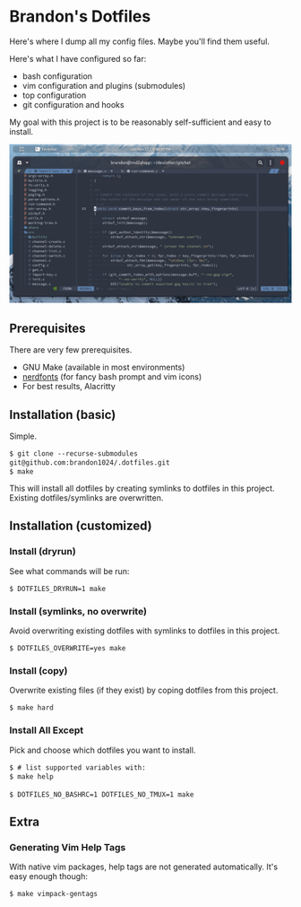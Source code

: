 # Brandon's Dotfiles

Here's where I dump all my config files. Maybe you'll find them useful.

Here's what I have configured so far:

- bash configuration
- vim configuration and plugins (submodules)
- top configuration
- git configuration and hooks

My goal with this project is to be reasonably self-sufficient and easy to
install.

![](.gitlab/screenshot.png)

## Prerequisites

There are very few prerequisites.

- GNU Make (available in most environments)
- [nerdfonts](https://www.nerdfonts.com/) (for fancy bash prompt and vim icons)
- For best results, Alacritty

## Installation (basic)

Simple.

```
$ git clone --recurse-submodules git@github.com:brandon1024/.dotfiles.git
$ make
```

This will install all dotfiles by creating symlinks to dotfiles in this project.
Existing dotfiles/symlinks are overwritten.

## Installation (customized)

### Install (dryrun)

See what commands will be run:

```
$ DOTFILES_DRYRUN=1 make
```

### Install (symlinks, no overwrite)

Avoid overwriting existing dotfiles with symlinks to dotfiles in this project.

```
$ DOTFILES_OVERWRITE=yes make
```

### Install (copy)

Overwrite existing files (if they exist) by coping dotfiles from this project.

```
$ make hard
```

### Install All Except

Pick and choose which dotfiles you want to install.

```
$ # list supported variables with:
$ make help

$ DOTFILES_NO_BASHRC=1 DOTFILES_NO_TMUX=1 make
```

## Extra

### Generating Vim Help Tags

With native vim packages, help tags are not generated automatically. It's
easy enough though:

```bash
$ make vimpack-gentags
```

